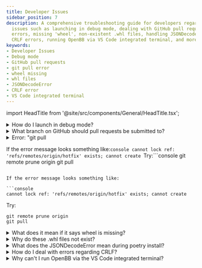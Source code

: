 ```yaml
---
title: Developer Issues
sidebar_position: 7
description: A comprehensive troubleshooting guide for developers regarding common
  issues such as launching in debug mode, dealing with GitHub pull requests, git pull
  errors, missing 'wheel', non-existent .whl files, handling JSONDecodeError, correcting
  CRLF errors, running OpenBB via VS Code integrated terminal, and more.
keywords:
- Developer Issues
- Debug mode
- GitHub pull requests
- git pull error
- wheel missing
- whl files
- JSONDecodeError
- CRLF error
- VS Code integrated terminal
---
```


import HeadTitle from '@site/src/components/General/HeadTitle.tsx';

<HeadTitle title="Developer Issues - Faqs | OpenBB SDK Docs" />

<details><summary>How do I launch in debug mode?</summary>

The PyWry window can be run in debug mode for identifying specific issues.  Use the code block below - with the `obb` Python environment active - to import the OpenBB SDK in debug mode.

```python
import os
from openbb_terminal.core.plots.backend import plots_backend

os.environ["DEBUG_MODE"] = "True"
plots_backend().start(True)

from openbb_terminal.sdk import openbb
```

The charts and tables will now include a developer tools button, located at the top-left of the window.

</details>

<details><summary>What branch on GitHub should pull requests be submitted to?</summary>

Pull requests submitted to the Main branch will not be merged, please create branches from the `develop` branch.

To switch to the develop branch:

```console
git checkout develop
```

Branches must also follow the naming convention:

- /feature/name_your_branch
  - For developing functionality.
- /hotfix/name_your_patch
  - For bug patches.

</details>

<details><summary>Error: "git pull

If the error message looks something like:```console
cannot lock ref: 'refs/remotes/origin/hotfix' exists; cannot create
```Try:```console
git remote prune origin
git pull
```" fails because of a hot fix: cannot lock ref</summary>

If the error message looks something like:

```console
cannot lock ref: 'refs/remotes/origin/hotfix' exists; cannot create
```

Try:

```console
git remote prune origin
git pull
```

</details>

<details><summary>What does it mean if it says wheel is missing?</summary>

If you receive any notifications regarding `wheel` missing, this could be due to this dependency missing.

`conda install -c conda-forge wheel` or `pip install wheel`

</details>

<details><summary>Why do these .whl files not exist?</summary>

If you get errors about .whl files not existing (usually on Windows) you have to reinitialize the following folder.
Just removing the 'artifacts' folder could also be enough:

| Platform | Location                        |
| -------- | ------------------------------- |
| Linux    | "~/.cache/pypoetry"             |
| Mac      | "~/Library/Caches/pypoetry"     |
| Windows  | "%localappdata%/pypoetry/cache" |

When you try to add a package to Poetry it is possible that it causes a similar issue. Here you can remove the
'artifacts' folder again to reinitialize Poetry.

If you run into trouble with Poetry, and the advice above did not help, your best bet is to try

- `poetry update --lock`
- `conda deactivate` -> `conda activate obb`, then try again
- Track down the offensive package and purge it from your anaconda `<environment_name>` folder, then try again

| Platform  | Location                                    |
| --------- | ------------------------------------------- |
| Linux/Mac | ~/anaconda3/envs, or , ~/opt/anaconda3/envs |
| Windows   | %userprofile%/anaconda3/envs                |

- Completely nuke your conda environment folder and make a new environment from scratch

  - `conda deactivate`
  - `conda env remove -n obb`
  - `conda clean -a`
  - Make a new environment and install dependencies again.
- Reboot your computer and try again
- Submit a ticket on GitHub

</details>

<details><summary>What does the JSONDecodeError mean during poetry install?</summary>

Sometimes poetry can throw a `JSONDecodeError` on random packages while running `poetry install`. This can be observed on macOS 10.14+ running python 3.8+. This is because of the use of an experimental installer that can be switched off to avoid the mentioned error. Run the code below as advised [here](https://github.com/python-poetry/poetry/issues/4210) and it should fix the installation process.

```bash
poetry config experimental.new-installer false
```

_Commands that may help you in case of an error:_

- `python -m pip install --upgrade pip`
- `poetry update --lock`
- `poetry install`

</details>

<details><summary>How do I deal with errors regarding CRLF?</summary>

When trying to commit code changes, pylint will prevent you from doing so if your line break settings are set to
CRLF (default for Windows).
This is because the entire package uses LF (default for Linux/Mac), and it is therefore
important that you change this setting to LF _before_ you make any changes to the code.

It is possible that CRLF automatically turns back on, you can correct this with:

```bash
git config --global core.autocrlf false
```

In case you already made coding adjustments, you have to reset your cache, and the changes you made to the code with
the following:

```bash
git rm --cached -r .
git reset --hard
```

</details>

<details><summary>Why can't I run OpenBB via the VS Code integrated terminal?</summary>

This occurs when VS Code terminal python version/path is different from the terminal version.

To fix it add this to vscode JSON settings ([ref](https://stackoverflow.com/questions/54582361/vscode-terminal-shows-incorrect-python-version-and-path-launching-terminal-from)):

```bash
    "terminal.integrated.inheritEnv": false,
```

</details>
